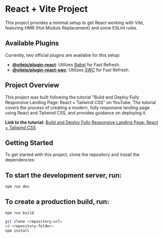# React + Vite Project

This project provides a minimal setup to get React working with Vite, featuring HMR (Hot Module Replacement) and some ESLint rules.

## Available Plugins

Currently, two official plugins are available for this setup:

- **[@vitejs/plugin-react](https://github.com/vitejs/vite-plugin-react/blob/main/packages/plugin-react/README.md)**: Utilizes [Babel](https://babeljs.io/) for Fast Refresh.
- **[@vitejs/plugin-react-swc](https://github.com/vitejs/vite-plugin-react-swc)**: Utilizes [SWC](https://swc.rs/) for Fast Refresh.

## Project Overview

This project was built following the tutorial "Build and Deploy Fully Responsive Landing Page: React + Tailwind CSS" on YouTube. The tutorial covers the process of creating a modern, fully responsive landing page using React and Tailwind CSS, and provides guidance on deploying it.

**Link to the tutorial:** [Build and Deploy Fully Responsive Landing Page: React + Tailwind CSS](https://www.youtube.com/watch?v=EwzWg-Joxq0)

## Getting Started

To get started with this project, clone the repository and install the dependencies:

## To start the development server, run:
`npm run dev`

## To create a production build, run:
`npm run build`

```bash
git clone <repository-url>
cd <repository-folder>
npm install


